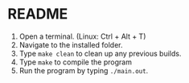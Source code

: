 README
==========================
1. Open a terminal. (Linux: Ctrl + Alt + T)
2. Navigate to the installed folder.
3. Type `make clean` to clean up any previous builds.
4. Type `make` to compile the program
5. Run the program by typing `./main.out`.
